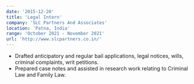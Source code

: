 ```yaml
---
date: '2015-12-20'
title: 'Legal Intern'
company: 'SLC Partners And Associates'
location: 'Patna, India'
range: 'October 2021 - November 2021'
url: 'http://www.slcpartners.co.in/'
---
```


- Drafted anticipatory and regular bail applications, legal notices, wills, criminal complaints, writ petitions. 
- Prepared case notes and assisted in research work relating to Criminal Law and Family Law.
